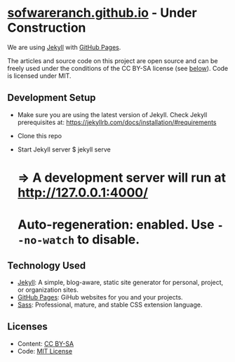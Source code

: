 # **[sofwareranch.github.io](https://softwareranch.github.io/)** - **Under Construction**

We are using [Jekyll](http://jekyllrb.com) with [GitHub Pages](https://pages.github.com). 

The articles and source code on this project are open source and can be freely used under the conditions of the CC BY-SA license (see [below](#licenses)). Code is licensed under MIT.

## Development Setup

* Make sure you are using the latest version of Jekyll. Check Jekyll prerequisites at: https://jekyllrb.com/docs/installation/#requirements
+ Clone this repo
- Start Jekyll server
    $ jekyll serve
    # => A development server will run at http://127.0.0.1:4000/
    # Auto-regeneration: enabled. Use `--no-watch` to disable.


## Technology Used

- [Jekyll](http://jekyllrb.com): A simple, blog-aware, static site generator for personal, project, or organization sites.
- [GitHub Pages](https://pages.github.com): GiHub websites for you and your projects.
- [Sass](http://sass-lang.com/): Professional, mature, and stable CSS extension language.

## Licenses

- Content: [CC BY-SA](https://creativecommons.org/licenses/by-sa/4.0/)
- Code: [MIT License](http://opensource.org/licenses/MIT)
